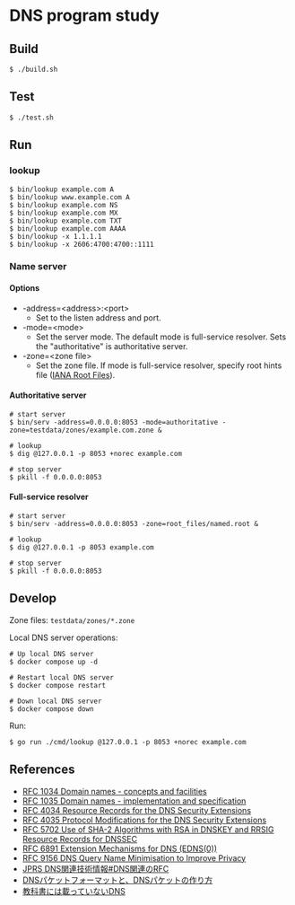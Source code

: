 # DNS program study

## Build

```
$ ./build.sh
```

## Test

```
$ ./test.sh
```

## Run

### lookup

```
$ bin/lookup example.com A
$ bin/lookup www.example.com A
$ bin/lookup example.com NS
$ bin/lookup example.com MX
$ bin/lookup example.com TXT
$ bin/lookup example.com AAAA
$ bin/lookup -x 1.1.1.1
$ bin/lookup -x 2606:4700:4700::1111
```

### Name server

#### Options

* -address=\<address\>:\<port\>
    * Set to the listen address and port.
* -mode=\<mode\>
    * Set the server mode. The default mode is full-service resolver. Sets the "authoritative" is authoritative server.
* -zone=\<zone file\>
    * Set the zone file. If mode is full-service resolver, specify root hints file ([IANA Root Files](https://www.iana.org/domains/root/files)).

#### Authoritative server

```
# start server
$ bin/serv -address=0.0.0.0:8053 -mode=authoritative -zone=testdata/zones/example.com.zone &

# lookup
$ dig @127.0.0.1 -p 8053 +norec example.com

# stop server
$ pkill -f 0.0.0.0:8053
```

#### Full-service resolver

```
# start server
$ bin/serv -address=0.0.0.0:8053 -zone=root_files/named.root &

# lookup
$ dig @127.0.0.1 -p 8053 example.com

# stop server
$ pkill -f 0.0.0.0:8053
```

## Develop

Zone files: `testdata/zones/*.zone`

Local DNS server operations:

```
# Up local DNS server
$ docker compose up -d

# Restart local DNS server
$ docker compose restart

# Down local DNS server
$ docker compose down
```

Run:

```
$ go run ./cmd/lookup @127.0.0.1 -p 8053 +norec example.com
```

## References

* [RFC 1034 Domain names - concepts and facilities](https://www.rfc-editor.org/info/rfc1034)
* [RFC 1035 Domain names - implementation and specification](https://www.rfc-editor.org/info/rfc1035)
* [RFC 4034 Resource Records for the DNS Security Extensions](https://www.rfc-editor.org/info/rfc4034)
* [RFC 4035 Protocol Modifications for the DNS Security Extensions](https://www.rfc-editor.org/info/rfc4035)
* [RFC 5702 Use of SHA-2 Algorithms with RSA in DNSKEY and RRSIG Resource Records for DNSSEC](https://www.rfc-editor.org/info/rfc5702)
* [RFC 6891 Extension Mechanisms for DNS (EDNS(0))](https://www.rfc-editor.org/info/rfc6891)
* [RFC 9156 DNS Query Name Minimisation to Improve Privacy](https://www.rfc-editor.org/info/rfc9156)
* [JPRS DNS関連技術情報#DNS関連のRFC](https://jprs.jp/tech/index.html#dns-rfc-info)
* [DNSパケットフォーマットと、DNSパケットの作り方](https://atmarkit.itmedia.co.jp/ait/articles/1601/29/news014.html)
* [教科書には載っていないDNS](https://dnsops.jp/event/20130719/20130719-undocumented-DNS-orange-6.pdf)
